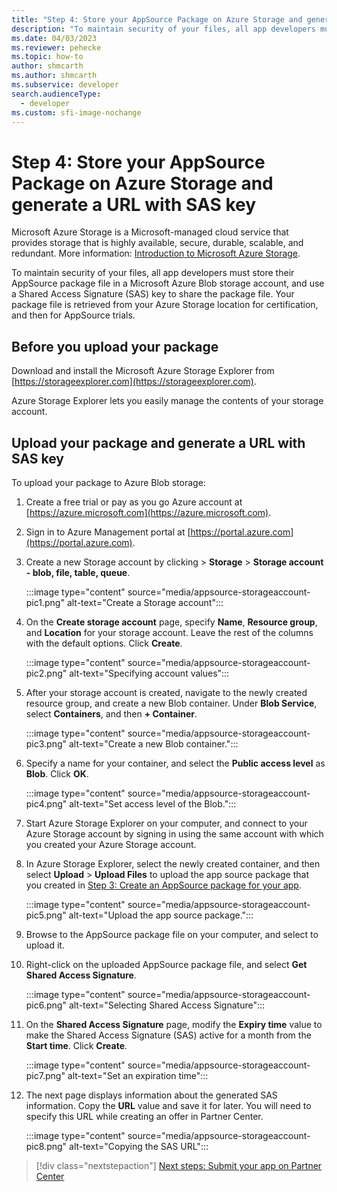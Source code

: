 ```yaml
---
title: "Step 4: Store your AppSource Package on Azure Storage and generate a URL with SAS key | Microsoft Docs" 
description: "To maintain security of your files, all app developers must store their AppSource package file in a Microsoft Azure Blob storage account, and use a Shared Access Signature (SAS) key to share the package file. Your package file is retrieved from your Azure Storage location for certification, and then for AppSource trials."
ms.date: 04/03/2023
ms.reviewer: pehecke
ms.topic: how-to
author: shmcarth
ms.author: shmcarth
ms.subservice: developer
search.audienceType: 
  - developer
ms.custom: sfi-image-nochange
---
```

# Step 4: Store your AppSource Package on Azure Storage and generate a URL with SAS key

Microsoft Azure Storage is a Microsoft-managed cloud service that provides storage that is highly available, secure, durable, scalable, and redundant. More information: [Introduction to Microsoft Azure Storage](/azure/storage/common/storage-introduction).

To maintain security of your files, all app developers must store their AppSource package file in a Microsoft Azure Blob storage account, and use a Shared Access Signature (SAS) key to share the package file. Your package file is retrieved from your Azure Storage location for certification, and then for AppSource trials.

## Before you upload your package

Download and install the Microsoft Azure Storage Explorer from [https://storageexplorer.com](https://storageexplorer.com).

Azure Storage Explorer lets you easily manage the contents of your storage account.

## Upload your package and generate a URL with SAS key

To upload your package to Azure Blob storage:

1. Create a free trial or pay as you go Azure account at [https://azure.microsoft.com](https://azure.microsoft.com).
1. Sign in to Azure Management portal at [https://portal.azure.com](https://portal.azure.com).
1. Create a new Storage account by clicking  > **Storage** > **Storage account - blob, file, table, queue**.
    
   :::image type="content" source="media/appsource-storageaccount-pic1.png" alt-text="Create a Storage account":::

1. On the **Create storage account** page, specify **Name**, **Resource group**, and **Location** for your storage account. Leave the rest of the columns with the default options. Click **Create**. 

   :::image type="content" source="media/appsource-storageaccount-pic2.png" alt-text="Specifying account values":::
  
1. After your storage account is created, navigate to the newly created resource group, and create a new Blob container. Under **Blob Service**, select **Containers**, and then **+ Container**.

   :::image type="content" source="media/appsource-storageaccount-pic3.png" alt-text="Create a new Blob container.":::

1. Specify a name for your container, and select the **Public access level** as **Blob**. Click **OK**.

   :::image type="content" source="media/appsource-storageaccount-pic4.png" alt-text="Set access level of the Blob.":::

1. Start Azure Storage Explorer on your computer, and connect to your Azure Storage account by signing in using the same account with which you created your Azure Storage account.

1. In Azure Storage Explorer, select the newly created container, and then select **Upload** > **Upload Files** to upload the app source package that you created in [Step 3: Create an AppSource package for your app](create-package-app.md). 

   :::image type="content" source="media/appsource-storageaccount-pic5.png" alt-text="Upload the app source package.":::

1. Browse to the AppSource package file on your computer, and select to upload it.

1. Right-click on the uploaded AppSource package file, and select **Get Shared Access Signature**.

   :::image type="content" source="media/appsource-storageaccount-pic6.png" alt-text="Selecting Shared Access Signature":::

1. On the **Shared Access Signature** page, modify the **Expiry time** value to make the Shared Access Signature (SAS) active for a month from the **Start time**. Click **Create**.

   :::image type="content" source="media/appsource-storageaccount-pic7.png" alt-text="Set an expiration time":::

1. The next page displays information about the generated SAS information. Copy the **URL** value and save it for later. You will need to specify this URL while creating an offer in Partner Center.

   :::image type="content" source="media/appsource-storageaccount-pic8.png" alt-text="Copying the SAS URL":::


> [!div class="nextstepaction"]
> [Next steps: Submit your app on Partner Center](next-steps-submit-app-cloud-partner-portal.md)
